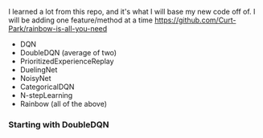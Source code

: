 I learned a lot from this repo, and it's what I will base my new code off of. I will be adding one feature/method at a time 
https://github.com/Curt-Park/rainbow-is-all-you-need


- DQN 
- DoubleDQN (average of two) 
- PrioritizedExperienceReplay 
- DuelingNet 
- NoisyNet 
- CategoricalDQN 
- N-stepLearning 
- Rainbow (all of the above) 


### Starting with DoubleDQN 
